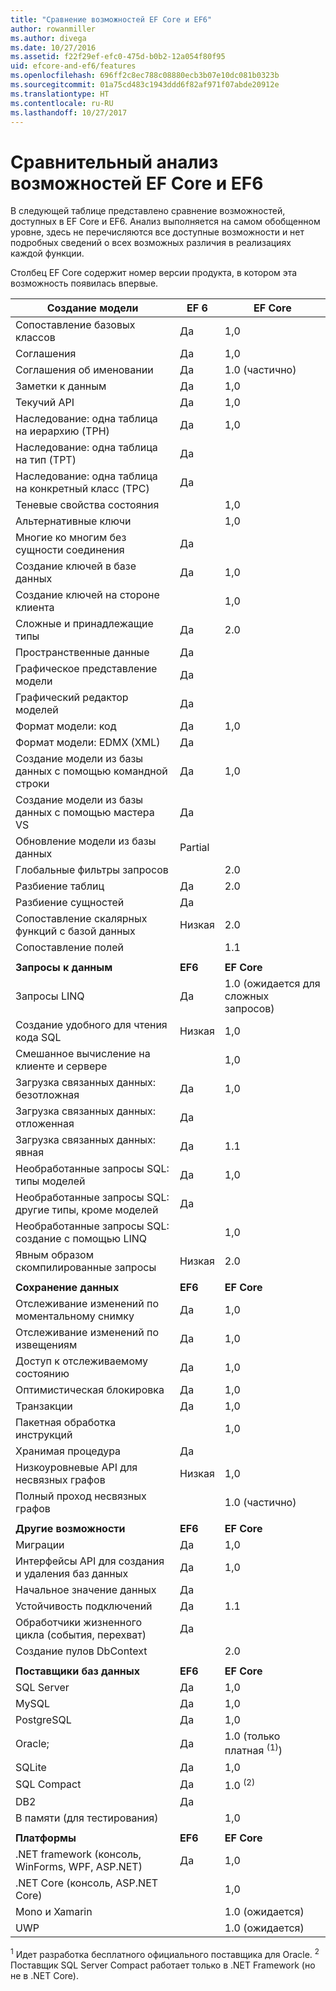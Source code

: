 ```yaml
---
title: "Сравнение возможностей EF Core и EF6"
author: rowanmiller
ms.author: divega
ms.date: 10/27/2016
ms.assetid: f22f29ef-efc0-475d-b0b2-12a054f80f95
uid: efcore-and-ef6/features
ms.openlocfilehash: 696ff2c8ec788c08880ecb3b07e10dc081b0323b
ms.sourcegitcommit: 01a75cd483c1943ddd6f82af971f07abde20912e
ms.translationtype: HT
ms.contentlocale: ru-RU
ms.lasthandoff: 10/27/2017
---
```

# <a name="ef-core-and-ef6-feature-by-feature-comparison"></a>Сравнительный анализ возможностей EF Core и EF6

В следующей таблице представлено сравнение возможностей, доступных в EF Core и EF6. Анализ выполняется на самом обобщенном уровне, здесь не перечисляются все доступные возможности и нет подробных сведений о всех возможных различия в реализациях каждой функции.

Столбец EF Core содержит номер версии продукта, в котором эта возможность появилась впервые.

| **Создание модели** |**EF 6** |**EF Core** |
|-|-|-|
| Сопоставление базовых классов                         | Да | 1,0 |
| Соглашения                                 | Да | 1,0 |
| Соглашения об именовании                          | Да | 1.0 (частично) |
| Заметки к данным                            | Да | 1,0 |
| Текучий API                                  | Да | 1,0 |
| Наследование: одна таблица на иерархию (TPH)      | Да | 1,0 |
| Наследование: одна таблица на тип (TPT)           | Да |     |
| Наследование: одна таблица на конкретный класс (TPC) | Да |     |
| Теневые свойства состояния                     |     | 1,0 |
| Альтернативные ключи                              |     | 1,0 |
| Многие ко многим без сущности соединения            | Да |     |
| Создание ключей в базе данных                    | Да | 1,0 |
| Создание ключей на стороне клиента                      |     | 1,0 |
| Сложные и принадлежащие типы                         | Да | 2.0 |
| Пространственные данные                                | Да |     |
| Графическое представление модели            | Да |     |
| Графический редактор моделей                      | Да |     |
| Формат модели: код                          | Да | 1,0 |
| Формат модели: EDMX (XML)                    | Да |     |
| Создание модели из базы данных с помощью командной строки    | Да | 1,0 |
| Создание модели из базы данных с помощью мастера VS       | Да |     |
| Обновление модели из базы данных                  | Partial | |
| Глобальные фильтры запросов                        |     | 2.0 |
| Разбиение таблиц                             | Да | 2.0 |
| Разбиение сущностей                            | Да |     |
| Сопоставление скалярных функций с базой данных            | Низкая | 2.0 |
| Сопоставление полей                               |     | 1.1 |
| | | |
| **Запросы к данным** |**EF6** |**EF Core** |
| Запросы LINQ                                | Да | 1.0 (ожидается для сложных запросов) |
| Создание удобного для чтения кода SQL                      | Низкая | 1,0 |
| Смешанное вычисление на клиенте и сервере              |     | 1,0 |
| Загрузка связанных данных: безотложная                 | Да | 1,0 |
| Загрузка связанных данных: отложенная                  | Да |     |
| Загрузка связанных данных: явная              | Да | 1.1 |
| Необработанные запросы SQL: типы моделей                | Да | 1,0 |
| Необработанные запросы SQL: другие типы, кроме моделей            | Да |     |
| Необработанные запросы SQL: создание с помощью LINQ        |     | 1,0 |
| Явным образом скомпилированные запросы                 | Низкая | 2.0 |
| | | |
| **Сохранение данных** |**EF6** |**EF Core** |
| Отслеживание изменений по моментальному снимку                   | Да | 1,0 |
| Отслеживание изменений по извещениям               | Да | 1,0 |
| Доступ к отслеживаемому состоянию                     | Да | 1,0 |
| Оптимистическая блокировка                      | Да | 1,0 |
| Транзакции                                | Да | 1,0 |
| Пакетная обработка инструкций                      |     | 1,0 |
| Хранимая процедура                            | Да |     |
| Низкоуровневые API для несвязных графов           | Низкая | 1,0 |
| Полный проход несвязных графов               |     | 1.0 (частично) |
| | | |
| **Другие возможности** |**EF6** |**EF Core** |
| Миграции                                  | Да | 1,0 |
| Интерфейсы API для создания и удаления баз данных             | Да | 1,0 |
| Начальное значение данных                                   | Да |     |
| Устойчивость подключений                       | Да | 1.1 |
| Обработчики жизненного цикла (события, перехват)      | Да |     |
| Создание пулов DbContext                           |     | 2.0 |
| | | |
| **Поставщики баз данных** |**EF6**|**EF Core** |
| SQL Server                                  | Да | 1,0 |
| MySQL                                       | Да | 1,0 |
| PostgreSQL                                  | Да | 1,0 |
| Oracle;                                      | Да | 1.0 (только платная <sup>(1)</sup>) |
| SQLite                                      | Да | 1,0 |
| SQL Compact                                 | Да | 1.0 <sup>(2)</sup> |
| DB2                                         | Да |     |
| В памяти (для тестирования)                      |     | 1,0 |
| | | |
| **Платформы** |**EF6** |**EF Core** |
| .NET framework (консоль, WinForms, WPF, ASP.NET) | Да | 1,0 |
| .NET Core (консоль, ASP.NET Core)           |     | 1,0 |
| Mono и Xamarin                              |     | 1.0 (ожидается) |
| UWP                                         |     | 1.0 (ожидается) |

<sup>1</sup> Идет разработка бесплатного официального поставщика для Oracle.
<sup>2</sup> Поставщик SQL Server Compact работает только в .NET Framework (но не в .NET Core).
